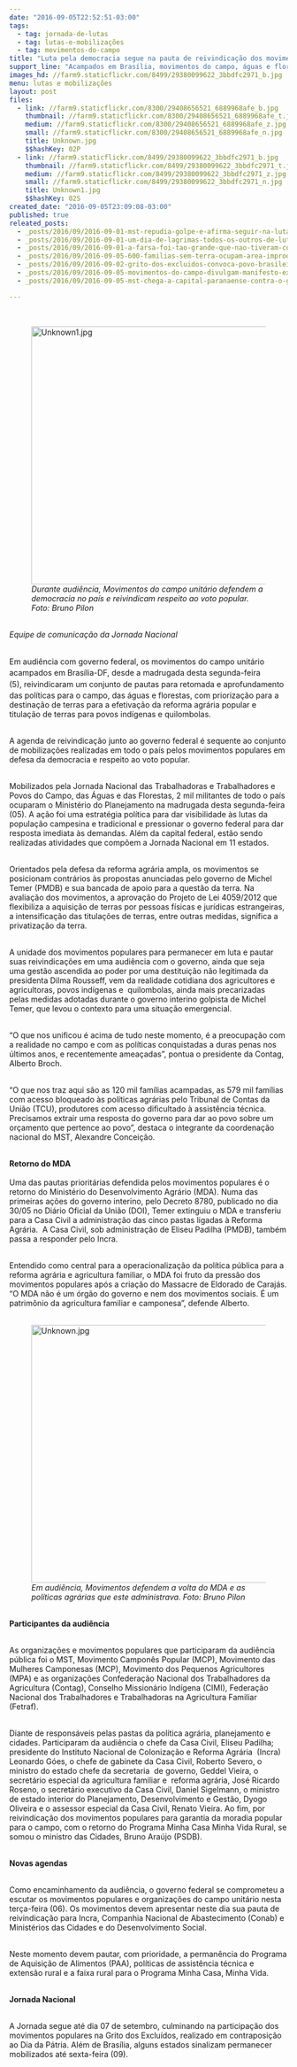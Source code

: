 ```yaml
---
date: "2016-09-05T22:52:51-03:00"
tags:
  - tag: jornada-de-lutas
  - tag: lutas-e-mobilizações
  - tag: movimentos-do-campo
title: "Luta pela democracia segue na pauta de reivindicação dos movimentos ao governo "
support_line: "Acampados em Brasília, movimentos do campo, águas e florestas defendem em audiência a retomada e aprofundamento de políticas sociais"
images_hd: //farm9.staticflickr.com/8499/29380099622_3bbdfc2971_b.jpg
menu: lutas e mobilizações
layout: post
files:
  - link: //farm9.staticflickr.com/8300/29408656521_6889968afe_b.jpg
    thumbnail: //farm9.staticflickr.com/8300/29408656521_6889968afe_t.jpg
    medium: //farm9.staticflickr.com/8300/29408656521_6889968afe_z.jpg
    small: //farm9.staticflickr.com/8300/29408656521_6889968afe_n.jpg
    title: Unknown.jpg
    $$hashKey: 02P
  - link: //farm9.staticflickr.com/8499/29380099622_3bbdfc2971_b.jpg
    thumbnail: //farm9.staticflickr.com/8499/29380099622_3bbdfc2971_t.jpg
    medium: //farm9.staticflickr.com/8499/29380099622_3bbdfc2971_z.jpg
    small: //farm9.staticflickr.com/8499/29380099622_3bbdfc2971_n.jpg
    title: Unknown1.jpg
    $$hashKey: 02S
created_date: "2016-09-05T23:09:08-03:00"
published: true
releated_posts:
  - _posts/2016/09/2016-09-01-mst-repudia-golpe-e-afirma-seguir-na-luta-pela-restauracao-da-democracia-brasileira.md
  - _posts/2016/09/2016-09-01-um-dia-de-lagrimas-todos-os-outros-de-luta.md
  - _posts/2016/09/2016-09-01-a-farsa-foi-tao-grande-que-nao-tiveram-coragem-de-lhe-tirar-os-direitos-politicos-apenas-lhe-roubaram-o-mandato.md
  - _posts/2016/09/2016-09-05-600-familias-sem-terra-ocupam-area-improdutiva-no-rio-grande-do-norte.md
  - _posts/2016/09/2016-09-02-grito-dos-excluidos-convoca-povo-brasileiro-para-lutar-por-seus-direitos.md
  - _posts/2016/09/2016-09-05-movimentos-do-campo-divulgam-manifesto-exigindo-respeito-aos-direitos-do-povo-brasileiro.md
  - _posts/2016/09/2016-09-05-mst-chega-a-capital-paranaense-contra-o-golpe-e-por-reforma-agraria.md

---
```

<p>&nbsp;</p>

<figure class="image"><img alt="Unknown1.jpg" height="466" src="//farm9.staticflickr.com/8499/29380099622_3bbdfc2971_b.jpg" width="700" />
<figcaption><em>Durante audi&ecirc;ncia, Movimentos do campo unit&aacute;rio defendem a democracia no pa&iacute;s e reivindicam respeito ao voto popular. Foto: Bruno Pilon</em></figcaption>
</figure>

<p><br />
<em>Equipe de comunica&ccedil;&atilde;o da Jornada Nacional</em></p>

<p><br />
Em audi&ecirc;ncia com governo federal, o<span style="line-height: 20.8px;">s movimentos do campo unit&aacute;rio acampados em Bras&iacute;lia-DF, desde a madrugada desta segunda-feira (5),&nbsp;reivindicaram&nbsp;</span>um conjunto de pautas para retomada e aprofundamento das pol&iacute;ticas para o campo, das &aacute;guas e florestas, com prioriza&ccedil;&atilde;o para a destina&ccedil;&atilde;o de terras para a efetiva&ccedil;&atilde;o da reforma agr&aacute;ria popular e titula&ccedil;&atilde;o de terras para povos ind&iacute;genas e quilombolas.</p>

<p><br />
A agenda de reivindica&ccedil;&atilde;o junto ao governo federal &eacute; sequente ao conjunto de mobiliza&ccedil;&otilde;es realizadas em todo o pa&iacute;s pelos movimentos populares em defesa da democracia e respeito ao voto popular.</p>

<p><br />
Mobilizados pela Jornada Nacional das Trabalhadoras e Trabalhadores e Povos do Campo, das &Aacute;guas e das Florestas, 2 mil militantes de todo o pa&iacute;s ocuparam o Minist&eacute;rio do Planejamento na madrugada desta segunda-feira (05). A a&ccedil;&atilde;o foi uma&nbsp;estrat&eacute;gia pol&iacute;tica para dar visibilidade &agrave;s lutas da popula&ccedil;&atilde;o campesina e tradicional e pressionar o governo federal para&nbsp;dar resposta imediata &agrave;s demandas. Al&eacute;m da capital federal, est&atilde;o sendo realizadas atividades que comp&otilde;em a Jornada Nacional em 11 estados.</p>

<p><br />
Orientados pela defesa da reforma agr&aacute;ria ampla, os movimentos se posicionam contr&aacute;rios &agrave;s propostas anunciadas pelo governo de Michel Temer (PMDB)&nbsp;e sua bancada de apoio para a quest&atilde;o da terra. Na avalia&ccedil;&atilde;o dos movimentos, a aprova&ccedil;&atilde;o do Projeto de Lei 4059/2012 que flexibiliza a aquisi&ccedil;&atilde;o de terras por pessoas f&iacute;sicas e jur&iacute;dicas estrangeiras, a intensifica&ccedil;&atilde;o das titula&ccedil;&otilde;es de terras, entre outras medidas, significa a privatiza&ccedil;&atilde;o da terra.</p>

<p><br />
A unidade dos&nbsp;movimentos populares para&nbsp;permanecer em luta e pautar suas reivindica&ccedil;&otilde;es em uma audi&ecirc;ncia com o governo,&nbsp;ainda que seja uma&nbsp;gest&atilde;o ascendida ao poder por uma destitui&ccedil;&atilde;o&nbsp;n&atilde;o legitimada da presidenta Dilma Rousseff, vem da realidade cotidiana dos agricultores e agricultoras,&nbsp;povos ind&iacute;genas e &nbsp;quilombolas, ainda mais precarizadas pelas&nbsp;medidas adotadas durante o governo interino golpista de Michel Temer, que levou o contexto para uma situa&ccedil;&atilde;o emergencial.</p>

<p><br />
&ldquo;O que nos unificou &eacute; acima de tudo neste momento, &eacute; a preocupa&ccedil;&atilde;o com a realidade no campo e com as pol&iacute;ticas conquistadas a duras penas nos &uacute;ltimos anos, e recentemente amea&ccedil;adas&rdquo;, pontua o presidente da Contag, Alberto Broch.</p>

<p><br />
&ldquo;O que nos traz aqui s&atilde;o as 120 mil fam&iacute;lias acampadas, as 579 mil fam&iacute;lias com acesso bloqueado &agrave;s pol&iacute;ticas agr&aacute;rias pelo Tribunal de Contas da Uni&atilde;o (TCU), produtores com acesso dificultado &agrave; assist&ecirc;ncia t&eacute;cnica. Precisamos extrair uma resposta do governo para dar ao povo sobre um or&ccedil;amento que pertence ao povo&rdquo;, destaca o integrante&nbsp;da coordena&ccedil;&atilde;o nacional do MST, Alexandre Concei&ccedil;&atilde;o.</p>

<p><br />
<strong>Retorno do MDA</strong><br />
<br />
Uma das pautas priorit&aacute;rias defendida pelos movimentos populares &eacute; o retorno do Minist&eacute;rio do Desenvolvimento Agr&aacute;rio (MDA). Numa das primeiras a&ccedil;&otilde;es do governo interino, pelo Decreto 8780, publicado no dia 30/05 no Di&aacute;rio Oficial da Uni&atilde;o (DOI), Temer extinguiu o MDA e transferiu para a Casa Civil a administra&ccedil;&atilde;o das cinco pastas ligadas &agrave; Reforma Agr&aacute;ria. &nbsp;A Casa Civil, sob administra&ccedil;&atilde;o de Eliseu Padilha (PMDB), tamb&eacute;m passa a responder pelo Incra.</p>

<p><br />
Entendido como central para a operacionaliza&ccedil;&atilde;o da pol&iacute;tica p&uacute;blica para a reforma agr&aacute;ria e agricultura familiar, o MDA foi fruto da press&atilde;o dos movimentos populares ap&oacute;s a cria&ccedil;&atilde;o do Massacre de Eldorado de Caraj&aacute;s. &ldquo;O MDA n&atilde;o &eacute; um &oacute;rg&atilde;o do governo e nem dos movimentos sociais. &Eacute; um patrim&ocirc;nio da agricultura familiar e camponesa&rdquo;, defende Alberto.<br />
&nbsp;</p>

<figure class="image"><img alt="Unknown.jpg" height="466" src="//farm9.staticflickr.com/8300/29408656521_6889968afe_b.jpg" width="700" />
<figcaption><em>Em audi&ecirc;ncia, Movimentos defendem a volta do MDA e as pol&iacute;ticas agr&aacute;rias que este administrava. Foto: Bruno Pilon</em></figcaption>
</figure>

<p><br />
<strong>Participantes da audi&ecirc;ncia</strong></p>

<p><br />
As organiza&ccedil;&otilde;es e movimentos populares que participaram da audi&ecirc;ncia p&uacute;blica foi&nbsp;o MST, Movimento Campon&ecirc;s Popular (MCP), Movimento das Mulheres Camponesas (MCP), Movimento dos Pequenos Agricultores (MPA) e as organiza&ccedil;&otilde;es Confedera&ccedil;&atilde;o Nacional dos Trabalhadores da Agricultura (Contag), Conselho Mission&aacute;rio Ind&iacute;gena (CIMI), Federa&ccedil;&atilde;o Nacional dos Trabalhadores e Trabalhadoras na Agricultura Familiar (Fetraf).</p>

<p><br />
Diante de respons&aacute;veis pelas pastas da pol&iacute;tica agr&aacute;ria, planejamento e cidades. Participaram da audi&ecirc;ncia o chefe da Casa Civil, Eliseu Padilha; presidente do Instituto Nacional de Coloniza&ccedil;&atilde;o e Reforma Agr&aacute;ria &nbsp;(Incra) Leonardo G&oacute;es, o chefe de gabinete da Casa Civil, Roberto Severo, o ministro do estado chefe da secretaria &nbsp;de governo, Geddel Vieira, o secret&aacute;rio especial da agricultura familiar e &nbsp;reforma agr&aacute;ria, Jos&eacute; Ricardo Roseno, o secret&aacute;rio executivo da Casa Civil, Daniel Sigelmann, o ministro de estado interior do Planejamento, Desenvolvimento e Gest&atilde;o, Dyogo Oliveira e o assessor especial da Casa Civil, Renato Vieira. Ao fim, por reivindica&ccedil;&atilde;o dos movimentos populares para garantia da moradia popular para o campo, com o retorno do Programa Minha Casa Minha Vida Rural, se somou o ministro das Cidades, Bruno Ara&uacute;jo (PSDB).</p>

<p><br />
<strong>Novas agendas</strong></p>

<p><br />
Como encaminhamento da audi&ecirc;ncia, o governo federal se comprometeu a escutar os movimentos populares e organiza&ccedil;&otilde;es do campo unit&aacute;rio nesta ter&ccedil;a-feira (06). Os movimentos devem apresentar neste dia sua pauta de reivindica&ccedil;&atilde;o para Incra, Companhia Nacional de Abastecimento (Conab) e Minist&eacute;rios das Cidades e do Desenvolvimento Social.</p>

<p><br />
Neste momento devem pautar, com prioridade, a perman&ecirc;ncia do Programa de Aquisi&ccedil;&atilde;o de Alimentos (PAA), pol&iacute;ticas de assist&ecirc;ncia t&eacute;cnica e extens&atilde;o rural e a faixa rural para o Programa Minha Casa, Minha Vida.</p>

<p><br />
<strong>Jornada Nacional</strong></p>

<p><br />
A Jornada segue at&eacute; dia 07 de setembro, culminando na participa&ccedil;&atilde;o dos movimentos populares na Grito dos Exclu&iacute;dos, realizado em contraposi&ccedil;&atilde;o ao Dia da P&aacute;tria. Al&eacute;m de Bras&iacute;lia, alguns estados sinalizam permanecer mobilizados at&eacute; sexta-feira (09).&nbsp;</p>
